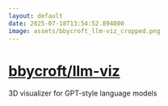 ```yaml
---
layout: default
date: 2025-07-18T13:54:52.894000
image: assets/bbycroft_llm-viz_cropped.png
---
```


# [bbycroft/llm-viz](https://github.com/bbycroft/llm-viz)

3D visualizer for GPT-style language models
